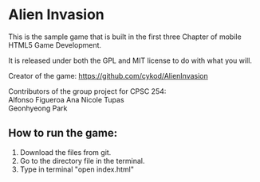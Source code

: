 Alien Invasion
==============
This is the sample game that is built in the first three Chapter of
mobile HTML5 Game Development.

It is released under both the GPL and MIT license to do with what you will.  

Creator of the game: https://github.com/cykod/AlienInvasion  

Contributors of the group project for CPSC 254:  
Alfonso Figueroa
Ana Nicole Tupas  
Geonhyeong Park  

How to run the game:
--------------------  
1) Download the files from git.  
2) Go to the directory file in the terminal.  
3) Type in terminal "open index.html"  

